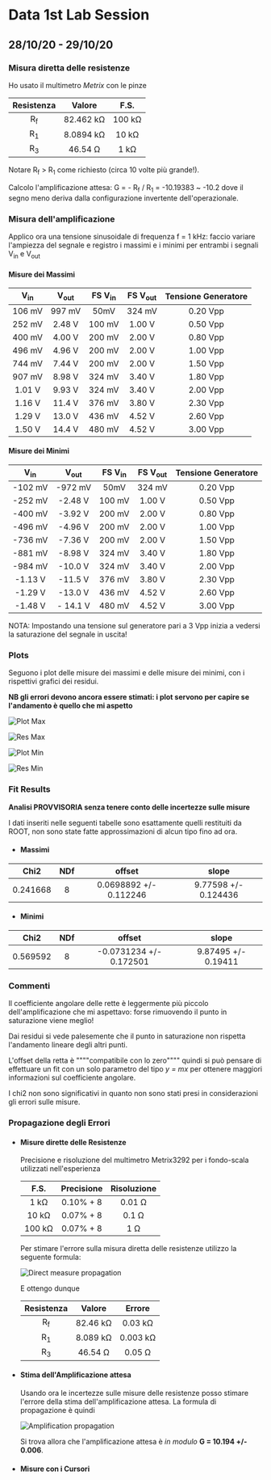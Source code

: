 # Data 1st Lab Session

## 28/10/20 - 29/10/20

### Misura diretta delle resistenze

Ho usato il multimetro _Metrix_ con le pinze 

| Resistenza |      Valore     |      F.S.     |
|:------------:|:-----------------:|:---------------:|
|     R<sub>f</sub>     | 82.462 k&Omega; |  100 k&Omega; |
|     R<sub>1</sub>     | 8.0894 k&Omega; |   10 k&Omega; |
|     R<sub>3</sub>     |  46.54 &Omega;  |    1 k&Omega; |

Notare R<sub>f</sub> > R<sub>1</sub> come richiesto (circa 10 volte più grande!).

Calcolo l'amplificazione attesa: G = - R<sub>f</sub> / R<sub>1</sub> = -10.19383 ~ -10.2 dove il segno meno deriva dalla configurazione invertente
dell'operazionale.

### Misura dell'amplificazione

Applico ora una tensione sinusoidale di frequenza f = 1 kHz: faccio variare l'ampiezza del segnale e registro i massimi e i minimi per entrambi i
segnali V<sub>in</sub> e V<sub>out</sub>

#### Misure dei Massimi

| V<sub>in</sub> |  V<sub>out</sub> | FS V<sub>in</sub> | FS V<sub>out</sub> |    Tensione Generatore |
|:-------------:|:--------------:|:--------:|:------------:|:--------------:|
| 106 mV      | 997 mV       | 50mV   | 324 mV     | 0.20 Vpp     |
| 252 mV      | 2.48 V       | 100 mV | 1.00 V     | 0.50 Vpp     |
| 400 mV      | 4.00 V       | 200 mV | 2.00 V     | 0.80 Vpp     |
| 496 mV      | 4.96 V       | 200 mV | 2.00 V     | 1.00 Vpp     |
| 744 mV      | 7.44 V       | 200 mV | 2.00 V     | 1.50 Vpp     |
| 907 mV      | 8.98 V       | 324 mV | 3.40 V     | 1.80 Vpp     |
| 1.01 V      | 9.93 V       | 324 mV | 3.40 V     | 2.00 Vpp     |
| 1.16 V      | 11.4 V       | 376 mV | 3.80 V     | 2.30 Vpp     |
| 1.29 V      | 13.0 V       | 436 mV | 4.52 V     | 2.60 Vpp     |
| 1.50 V      | 14.4 V       | 480 mV | 4.52 V     | 3.00 Vpp     |

#### Misure dei Minimi

| V<sub>in</sub> |  V<sub>out</sub> | FS V<sub>in</sub> | FS V<sub>out</sub> |    Tensione Generatore |
|:-------------:|:--------------:|:--------:|:------------:|:--------------:|
| -102 mV    | -972 mV     | 50mV   | 324 mV     |  0.20 Vpp     |
| -252 mV    | -2.48 V     | 100 mV | 1.00 V     |  0.50 Vpp     |
| -400 mV    | -3.92 V     | 200 mV | 2.00 V     |  0.80 Vpp     |
| -496 mV    | -4.96 V     | 200 mV | 2.00 V     |  1.00 Vpp     |
| -736 mV    | -7.36 V     | 200 mV | 2.00 V     |  1.50 Vpp     |
| -881 mV    | -8.98 V     | 324 mV | 3.40 V     |  1.80 Vpp     |
| -984 mV    | -10.0 V     | 324 mV | 3.40 V     |  2.00 Vpp     |
| -1.13 V    | -11.5 V     | 376 mV | 3.80 V     |  2.30 Vpp     |
| -1.29 V    | -13.0 V     | 436 mV | 4.52 V     |  2.60 Vpp     |
| -1.48 V    | - 14.1 V    | 480 mV | 4.52 V     |  3.00 Vpp     |

NOTA: Impostando una tensione sul generatore pari a 3 Vpp inizia a vedersi la saturazione del segnale in uscita!

### Plots

Seguono i plot delle misure dei massimi e delle misure dei minimi, con i rispettivi grafici dei residui.

**NB gli errori devono ancora essere stimati: i plot servono per capire se l'andamento è quello che mi aspetto**

![Plot Max](Plots/opamp_max_plot.png)

![Res Max](Plots/opamp_max_res.png)

![Plot Min](Plots/opamp_min_plot.png)

![Res Min](Plots/opamp_min_res.png)

### Fit Results

**Analisi PROVVISORIA senza tenere conto delle incertezze sulle misure**

I dati inseriti nelle seguenti tabelle sono esattamente quelli restituiti da ROOT, non sono state fatte approssimazioni di alcun tipo fino ad ora.

* #### Massimi
  
| Chi2 | NDf | offset | slope |
|:----:|:----:|:----:|:----:|
|0.241668| 8 | 0.0698892   +/-   0.112246 |  9.77598   +/-   0.124436 |
 
* #### Minimi

| Chi2 | NDf | offset | slope |
|:----:|:----:|:----:|:----:|
|0.569592| 8 |  -0.0731234   +/-   0.172501 |  9.87495   +/-   0.19411  |

### Commenti

Il coefficiente angolare delle rette è leggermente più piccolo dell'amplificazione che mi aspettavo: forse rimuovendo il punto in saturazione viene
meglio! 

Dai residui si vede palesemente che il punto in saturazione non rispetta l'andamento lineare degli altri punti.

L'offset della retta è """"compatibile con lo zero"""" quindi si può pensare di effettuare un fit con un solo parametro del tipo *y = mx* per ottenere
maggiori informazioni sul coefficiente angolare.

I chi2 non sono significativi in quanto non sono stati presi in considerazioni gli errori sulle misure.

### Propagazione degli Errori

* #### Misure dirette delle Resistenze
  
  Precisione e risoluzione del multimetro Metrix3292 per i fondo-scala utilizzati nell'esperienza

  |        F.S.    | Precisione | Risoluzione |
  |:--------------:|:----------:|:-----------:|
  |1 k&Omega;      | 0.10% + 8  | 0.01 &Omega;|
  |10 k&Omega;     | 0.07% + 8  | 0.1 &Omega; |
  |100 k&Omega;    | 0.07% + 8  | 1 &Omega;   |
  
  Per stimare l'errore sulla misura diretta delle resistenze utilizzo la seguente formula:

  ![Direct measure propagation](LaTeX_equation/resistance_propagation.png)  

  E ottengo dunque

  | Resistenza |      Valore     |      Errore    |
  |:------------:|:-----------------:|:---------------:|
  |     R<sub>f</sub>     | 82.46 k&Omega; |  0.03  k&Omega;|
  |     R<sub>1</sub>     | 8.089 k&Omega; |  0.003 k&Omega;|
  |     R<sub>3</sub>     |  46.54 &Omega;  |  0.05  &Omega;|

* #### Stima dell'Amplificazione attesa

  Usando ora le incertezze sulle misure delle resistenze posso stimare l'errore della stima dell'amplificazione attesa. La formula di propagazione è quindi
  
  ![Amplification propagation](LaTeX_equation/amplification_propagation.png) 

  Si trova allora che l'amplificazione attesa è _in modulo_ **G = 10.194 +/- 0.006**.

* #### Misure con i Cursori

  